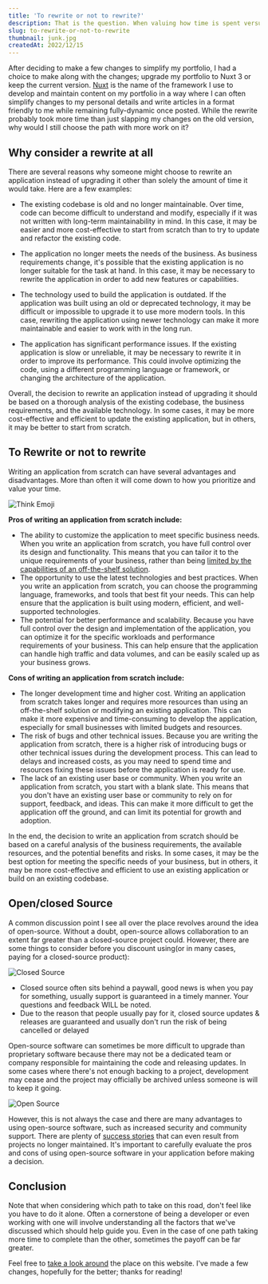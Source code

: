 ```yaml
---
title: 'To rewrite or not to rewrite?'
description: That is the question. When valuing how time is spent versus how it should be spent, there are many factors to consider.
slug: to-rewrite-or-not-to-rewrite
thumbnail: junk.jpg
createdAt: 2022/12/15
---
```

After deciding to make a few changes to simplify my portfolio, I had a choice to make along with the changes; upgrade my portfolio
to Nuxt 3 or keep the current version. [Nuxt](https://nuxt.com/) is the name of the framework I use to develop and maintain content
on my portfolio in a way where I can often simplify changes to my personal details and write articles in a format friendly to me while
remaining fully-dynamic once posted. While the rewrite probably took more time than just slapping my changes on the old version,
why would I still choose the path with more work on it?

## Why consider a rewrite at all
There are several reasons why someone might choose to rewrite an application instead of upgrading it other than solely the amount of time it would take. Here are a few examples:

- The existing codebase is old and no longer maintainable. Over time, code can become difficult to understand and modify, especially if it was not written with long-term maintainability in mind. In this case, it may be easier and more cost-effective to start from scratch than to try to update and refactor the existing code.

- The application no longer meets the needs of the business. As business requirements change, it's possible that the existing application is no longer suitable for the task at hand. In this case, it may be necessary to rewrite the application in order to add new features or capabilities.

- The technology used to build the application is outdated. If the application was built using an old or deprecated technology, it may be difficult or impossible to upgrade it to use more modern tools. In this case, rewriting the application using newer technology can make it more maintainable and easier to work with in the long run.

- The application has significant performance issues. If the existing application is slow or unreliable, it may be necessary to rewrite it in order to improve its performance. This could involve optimizing the code, using a different programming language or framework, or changing the architecture of the application.

Overall, the decision to rewrite an application instead of upgrading it should be based on a thorough analysis of the existing codebase, the business requirements, and the available technology. In some cases, it may be more cost-effective and efficient to update the existing application, but in others, it may be better to start from scratch.

## To Rewrite or not to rewrite

Writing an application from scratch can have several advantages and disadvantages. More than often it will come down to how
you prioritize and value your time.

<img src="/images/blog/think.png" alt="Think Emoji" />


**Pros of writing an application from scratch include:**
- The ability to customize the application to meet specific business needs. When you write an application from scratch, you have full control over its design and functionality. This means that you can tailor it to the unique requirements of your business, rather than being [limited by the capabilities of an off-the-shelf solution](https://codex.wordpress.org/Using_Alternative_Databases#Database_Challenges).
- The opportunity to use the latest technologies and best practices. When you write an application from scratch, you can choose the programming language, frameworks, and tools that best fit your needs. This can help ensure that the application is built using modern, efficient, and well-supported technologies.
- The potential for better performance and scalability. Because you have full control over the design and implementation of the application, you can optimize it for the specific workloads and performance requirements of your business. This can help ensure that the application can handle high traffic and data volumes, and can be easily scaled up as your business grows.

**Cons of writing an application from scratch include:**
- The longer development time and higher cost. Writing an application from scratch takes longer and requires more resources than using an off-the-shelf solution or modifying an existing application. This can make it more expensive and time-consuming to develop the application, especially for small businesses with limited budgets and resources.
- The risk of bugs and other technical issues. Because you are writing the application from scratch, there is a higher risk of introducing bugs or other technical issues during the development process. This can lead to delays and increased costs, as you may need to spend time and resources fixing these issues before the application is ready for use.
- The lack of an existing user base or community. When you write an application from scratch, you start with a blank slate. This means that you don't have an existing user base or community to rely on for support, feedback, and ideas. This can make it more difficult to get the application off the ground, and can limit its potential for growth and adoption.

In the end, the decision to write an application from scratch should be based on a careful analysis of the business requirements, the available resources, and the potential benefits and risks. In some cases, it may be the best option for meeting the specific needs of your business, but in others, it may be more cost-effective and efficient to use an existing application or build on an existing codebase.

## Open/closed Source
A common discussion point I see all over the place revolves around the idea of open-source. Without a doubt, open-source allows
collaboration to an extent far greater than a closed-source project could. However, there are some things to consider before you discount
using(or in many cases, paying for a closed-source product):

<img src="/images/blog/closed_source.png" alt="Closed Source" />

- Closed source often sits behind a paywall, good news is when you pay for something, usually support is guaranteed in a timely manner. Your questions and feedback WILL be noted.
- Due to the reason that people usually pay for it, closed source updates & releases are guaranteed and usually don't run the risk of being cancelled or delayed

Open-source software can sometimes be more difficult to upgrade than proprietary software because there may not be a dedicated team or company responsible for maintaining the code and releasing updates. 
In some cases where there's not enough backing to a project, development may cease and the project may officially be archived unless someone is will to keep it going.

<img src="/images/blog/open_source.png" alt="Open Source" />

However, this is not always the case and there are many advantages to using open-source software, such as increased security and community support. There are plenty of [success stories](https://wordpress.org/support/article/history/) that can even result from projects no longer maintained.
It's important to carefully evaluate the pros and cons of using open-source software in your application before making a decision.

## Conclusion
Note that when considering which path to take on this road, don't feel like you have to do it alone. Often a cornerstone of being a developer
or even working with one will involve understanding all the factors that we've discussed which should help guide you. Even in
the case of one path taking more time to complete than the other, sometimes the payoff can be far greater. 

Feel free to [take a look around](https://chrish.me/) the place on this website. I've made a few changes, hopefully for the better; thanks for reading!